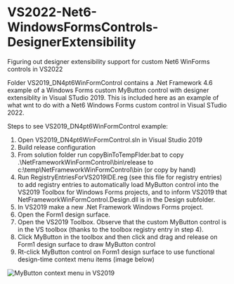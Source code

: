 # VS2022-Net6-WindowsFormsControls-DesignerExtensibility
Figuring out designer extensibility support for custom Net6 WinForms controls in VS2022

Folder VS2019_DN4pt6WinFormControl contains a .Net Framework 4.6 example of a Windows Forms custom MyButton control with designer extensiblity in Visual STudio 2019. This is included here as an example of what  wnt to do with a Net6 Windows Forms custom control in Visual STudio 2022.

Steps to see VS2019_DN4pt6WinFormControl example:
1. Open VS2019_DN4pt6WinFormControl.sln in Visual Studio 2019
2. Build release configuration
3. From solution folder run copyBinToTempFlder.bat to copy .\NetFrameworkWinFormControl\bin\release to c:\temp\NetFrameworkWinFormControl\bin (or copy by hand)
4. Run RegistryEntriesForVS2019IDE.reg (see this file for registry entries) to add registry entries to automatically load MyButton  control into the VS2019 Toolbox for Windows Forms projects, and to inform VS2019 that NetFrameworkWinFormControl.Design.dll is in the Design subfolder.
5. In VS2019 make a new .Net Framework Windows Forms project. 
6. Open the Form1 design surface.
7. Open the VS2019 Toolbox. Observe that the custom MyButton control is in the VS toolbox (thanks to the toolbox registry entry in step 4).
8. Click MyButton in the toolbox and then click and drag and release on Form1 design surface to draw MyButton control
9. Rt-click MyButton control on Form1 design surface to use functional design-time context menu items (image below)

![MyButton context menu in VS2019](/VS2019_MyButtonDesignTime.png)
